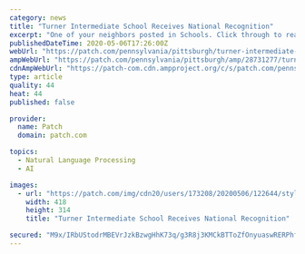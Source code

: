 ```yaml
---
category: news
title: "Turner Intermediate School Receives National Recognition"
excerpt: "One of your neighbors posted in Schools. Click through to read what they have to say. (The views expressed in this post are the author’s own.)"
publishedDateTime: 2020-05-06T17:26:00Z
webUrl: "https://patch.com/pennsylvania/pittsburgh/turner-intermediate-school-receives-national-recognition"
ampWebUrl: "https://patch.com/pennsylvania/pittsburgh/amp/28731277/turner-intermediate-school-receives-national-recognition"
cdnAmpWebUrl: "https://patch-com.cdn.ampproject.org/c/s/patch.com/pennsylvania/pittsburgh/amp/28731277/turner-intermediate-school-receives-national-recognition"
type: article
quality: 44
heat: 44
published: false

provider:
  name: Patch
  domain: patch.com

topics:
  - Natural Language Processing
  - AI

images:
  - url: "https://patch.com/img/cdn20/users/173208/20200506/122644/styles/patch_image/public/music-award-image___06122632653.jpg?width=984"
    width: 418
    height: 314
    title: "Turner Intermediate School Receives National Recognition"

secured: "M9x/IRbUStodrMBEVrJzkBzwgHhK73q/g3R8j3KMCkBTToZfOnyuaswRERPhfn4Lwcq7nZk29Tj/vdvUaUdU7yFSRXLUk1IzWtNSSjZeEtMQZnBdvwwQ59LtYrkbLnfep4x94h0i5LICqqZy65YqiLWAjrRZ9YRITvakur7zfSnzXrBLTZaEDJdFvB6InhcZBa1fl7zyeNswOEbslXJFM18HVfNm54B0D/O2zJMRHPIt260E5ubf7yvX5DBzYfa7isu/Yp5QkIgwej++IlXqiVhaRiSMPHx5s/o7eFx1QWfodwLDo32/3irniye7Ip2t;jHADY3KBP58Vh8kP/H6z+g=="
---
```


